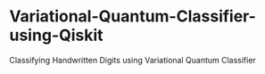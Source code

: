 # Variational-Quantum-Classifier-using-Qiskit
Classifying Handwritten Digits using Variational Quantum Classifier 
